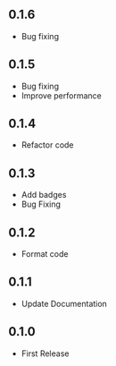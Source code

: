 ## 0.1.6

* Bug fixing

## 0.1.5

* Bug fixing
* Improve performance

## 0.1.4

* Refactor code

## 0.1.3

* Add badges
* Bug Fixing

## 0.1.2

* Format code

## 0.1.1

* Update Documentation

## 0.1.0

* First Release
